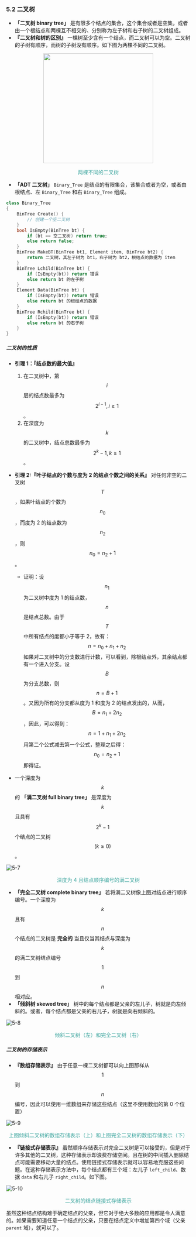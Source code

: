 ### 5.2 二叉树

- **「二叉树 binary tree」** 是有限多个结点的集合，这个集合或者是空集，或者由一个根结点和两棵互不相交的、分别称为左子树和右子树的二叉树组成。
- **『二叉树和树的区别』** 一棵树至少含有一个结点，而二叉树可以为空。二叉树的子树有顺序，而树的子树没有顺序。如下图为两棵不同的二叉树。

<div align="center">
    <img src="res/5-6.svg" width="300px">
    <p style="color:#3ea69f">
    两棵不同的二叉树
    </p>
</div>

- **「ADT 二叉树」** `Binary_Tree` 是结点的有限集合，该集合或者为空，或者由根结点、左 `Binary_Tree` 和右 `Binary_Tree` 组成。

```c++
class Binary_Tree
{
    BinTree Create() {
        // 创建一个空二叉树
    }
    bool IsEmpty(BinTree bt) {
        if (bt == 空二叉树) return true;
        else return false;
    }
    BinTree MakeBT(BinTree bt1, Element item, BinTree bt2) {
        return 二叉树，其左子树为 bt1，右子树为 bt2，根结点的数据为 item
    }
    BinTree Lchild(BinTree bt) {
        if (IsEmpty(bt)) return 错误
        else return bt 的左子树
    }
    Element Data(BinTree bt) {
        if (IsEmpty(bt)) return 错误
        else return bt 的根结点的数据
    }
    BinTree Rchild(BinTree bt) {
        if (IsEmpty(bt)) return 错误
        else return bt 的右子树
    }
}
```


##### 二叉树的性质

- **引理 1：『结点数的最大值』**
  1. 在二叉树中，第 $$i$$ 层的结点数最多为 $$2^{i-1}, i \geq 1$$。
  2. 在深度为 $$k$$ 的二叉树中，结点总数最多为 $$2^k - 1, k \geq 1$$。

- **引理 2:『叶子结点的个数与度为 2 的结点个数之间的关系』** 对任何非空的二叉树 $$T$$，如果叶结点的个数为 $$n_0$$，而度为 2 的结点数为 $$n_2$$，则 $$n_0 = n_2 + 1$$。
  - 证明：设 $$n_1$$ 为二叉树中度为 1 的结点数，$$n$$ 是结点总数。由于 $$T$$ 中所有结点的度都小于等于 2，故有：
  $$
  n = n_0 + n_1 + n_2
  $$
  如果对二叉树中的分支数进行计数，可以看到，除根结点外，其余结点都有一个进入分支。设 $$B$$ 为分支总数，则 $$n = B + 1$$。又因为所有的分支都从度为 1 和度为 2 的结点发出的，从而，$$B = n_1 + 2n_2$$，因此，可以得到：
  $$
  n = 1 + n_1 + 2n_2
  $$
  用第二个公式减去第一个公式，整理之后得：
  $$
  n_0 = n_2 + 1
  $$
  即得证。

- 一个深度为 $$k$$ 的 **「满二叉树 full binary tree」** 是深度为 $$k$$ 且具有 $$2^k - 1$$ 个结点的二叉树 $$(k \geq 0)$$。

![5-7](res/5-7.svg)

<p style="color:#3ea69f" align="center">
深度为 4 且结点顺序编号的满二叉树
</p>

- **「完全二叉树 complete binary tree」** 若将满二叉树像上图对结点进行顺序编号。一个深度为 $$k$$ 且有 $$n$$ 个结点的二叉树是 **完全的** 当且仅当其结点与深度为 $$k$$ 的满二叉树结点编号 $$1$$ 到 $$n$$ 相对应。
- **「倾斜树 skewed tree」** 树中的每个结点都是父亲的左儿子，树就是向左倾斜的。或者，每个结点都是父亲的右儿子，树就是向右倾斜的。

![5-8](res/5-8.svg)

<p style="color:#3ea69f" align="center">
倾斜二叉树（左）和完全二叉树（右）
</p>


##### 二叉树的存储表示

- **『数组存储表示』** 由于任意一棵二叉树都可以向上图那样从 $$1$$ 到 $$n$$ 编号，因此可以使用一维数组来存储这些结点（这里不使用数组的第 0 个位置）

![5-9](res/5-9.svg)

<p style="color:#3ea69f" align="center">
上图倾斜二叉树的数组存储表示（上）和上图完全二叉树的数组存储表示（下）
</p>

- **『链接式存储表示』** 虽然顺序存储表示对完全二叉树是可以接受的，但是对于许多其他的二叉树，这种存储表示却浪费存储空间。且在树的中间插入删除结点可能需要移动大量的结点。使用链接式存储表示就可以容易地克服这些问题。在这种存储表示方法中，每个结点都有三个域：左儿子 `left_child`、数据 `data` 和右儿子 `right_child`。如下图。

![5-10](res/5-10.svg)

<p style="color:#3ea69f" align="center">
二叉树的结点链接式存储表示
</p>

虽然这种结点结构难于确定结点的父亲，但它对于绝大多数的应用都是令人满意的。如果需要知道任意一个结点的父亲，只要在结点定义中增加第四个域（父亲 `parent` 域），就可以了。

